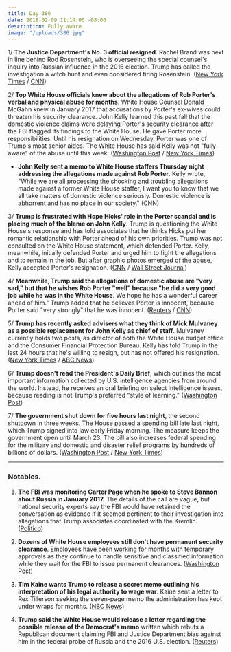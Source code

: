 ```yaml
---
title: Day 386
date: 2018-02-09 11:14:00 -08:00
description: Fully aware.
image: "/uploads/386.jpg"
---
```


1/ **The Justice Department's No. 3 official resigned**. Rachel Brand was next in line behind Rod Rosenstein, who is overseeing the special counsel's inquiry into Russian influence in the 2016 election. Trump has called the investigation a witch hunt and even considered firing Rosenstein. ([New York Times](https://www.nytimes.com/2018/02/09/us/politics/rachel-brand-justice-department.html) / [CNN](https://www.cnn.com/2018/02/09/politics/rachel-brand-resigns/index.html))

2/ **Top White House officials knew about the allegations of Rob Porter's verbal and physical abuse for months**. White House Counsel Donald McGahn knew in January 2017 that accusations by Porter's ex-wives could threaten his security clearance. John Kelly learned this past fall that the domestic violence claims were delaying Porter's security clearance after the FBI flagged its findings to the White House. He gave Porter more responsibilities. Until his resignation on Wednesday, Porter was one of Trump's most senior aides. The White House has said Kelly was not "fully aware" of the abuse until this week. ([Washington Post](https://www.washingtonpost.com/politics/top-white-house-officials-knew-of-abuse-allegations-against-top-aide-for-months/2018/02/08/2faddcf2-0ce9-11e8-95a5-c396801049ef_story.html) / [New York Times](https://www.nytimes.com/2018/02/08/us/politics/rob-porter-abuse-white-house.html))

* **John Kelly sent a memo to White House staffers Thursday night addressing the allegations made against Rob Porter**. Kelly wrote, "While we are all processing the shocking and troubling allegations made against a former White House staffer, I want you to know that we all take matters of domestic violence seriously. Domestic violence is abhorrent and has no place in our society." ([CNN](https://www.cnn.com/2018/02/08/politics/john-kelly-staff-email-domestic-violence/index.html))

3/ **Trump is frustrated with Hope Hicks' role in the Porter scandal and is placing much of the blame on John Kelly**. Trump is questioning the White House's response and has told associates that he thinks Hicks put her romantic relationship with Porter ahead of his own priorities. Trump was not consulted on the White House statement, which defended Porter. Kelly, meanwhile, initially defended Porter and urged him to fight the allegations and to remain in the job. But after graphic photos emerged of the abuse, Kelly accepted Porter's resignation. ([CNN](https://www.cnn.com/2018/02/09/politics/rob-porter-donald-trump-reince-priebus/index.html) / [Wall Street Journal](https://www.wsj.com/articles/john-kelly-faces-scrutiny-as-trump-questions-response-to-abuse-allegations-1518191946))

4/ **Meanwhile, Trump said the allegations of domestic abuse are "very sad," but that he wishes Rob Porter "well" because "he did a very good job while he was in the White House**. We hope he has a wonderful career ahead of him." Trump added that he believes Porter is innocent, because Porter said "very strongly" that he was innocent. ([Reuters](https://www.reuters.com/article/us-usa-trump-porter/trump-wishes-former-aide-well-after-domestic-abuse-allegations-idUSKBN1FT2MX) / [CNN](https://www.cnn.com/2018/02/09/politics/trump-rob-porter/index.html))

5/ **Trump has recently asked advisers what they think of Mick Mulvaney as a possible replacement for John Kelly as chief of staff**. Mulvaney currently holds two posts, as director of both the White House budget office and the Consumer Financial Protection Bureau. Kelly has told Trump in the last 24 hours that he's willing to resign, but has not offered his resignation. ([New York Times](https://www.nytimes.com/2018/02/08/us/politics/kelly-trump.html) / [ABC News](http://abcnews.go.com/Politics/sources-chief-staff-john-kelly-expressed-president-trump/story?id=52970133))

6/ **Trump doesn't read the President's Daily Brief**, which outlines the most important information collected by U.S. intelligence agencies from around the world. Instead, he receives an oral briefing on select intelligence issues, because reading is not Trump's preferred "style of learning." ([Washington Post](https://www.washingtonpost.com/politics/breaking-with-tradition-trump-skips-presidents-written-intelligence-report-for-oral-briefings/2018/02/09/b7ba569e-0c52-11e8-95a5-c396801049ef_story.html))

7/ **The government shut down for five hours last night**, the second shutdown in three weeks. The House passed a spending bill late last night, which Trump signed into law early Friday morning. The measure keeps the government open until March 23. The bill also increases federal spending for the military and domestic and disaster relief programs by hundreds of billions of dollars. ([Washington Post](https://www.washingtonpost.com/powerpost/house-leaders-scramble-to-win-support-for-budget-deal-ahead-of-midnight-deadline/2018/02/08/4812e996-0cd9-11e8-8b0d-891602206fb7_story.html?utm_term=.7a9dd420ba90) / [New York Times](https://www.nytimes.com/2018/02/08/us/politics/congress-budget-deal-vote.html))

---

### Notables.

1. **The FBI was monitoring Carter Page when he spoke to Steve Bannon about Russia in January 2017.** The details of the call are vague, but national security experts say the FBI would have retained the conversation as evidence if it seemed pertinent to their investigation into allegations that Trump associates coordinated with the Kremlin. ([Politico](https://www.politico.com/story/2018/02/08/carter-page-steve-bannon-fbi-communications-398992))

2. **Dozens of White House employees still don't have permanent security clearance**. Employees have been working for months with temporary approvals as they continue to handle sensitive and classified information while they wait for the FBI to issue permanent clearances. ([Washington Post](https://www.washingtonpost.com/world/national-security/dozens-at-white-house-lack-permanent-security-clearances/2018/02/08/50e3cfd6-0d15-11e8-8890-372e2047c935_story.html))

3. **Tim Kaine wants Trump to release a secret memo outlining his interpretation of his legal authority to wage war**. Kaine sent a letter to Rex Tillerson seeking the seven-page memo the administration has kept under wraps for months. ([NBC News](https://www.nbcnews.com/politics/donald-trump/sen-tim-kaine-demands-release-secret-trump-war-powers-memo-n846176))

4. **Trump said the White House would release a letter regarding the possible release of the Democrat's memo** written which rebuts a Republican document claiming FBI and Justice Department bias against him in the federal probe of Russia and the 2016 U.S. election. ([Reuters](https://www.reuters.com/article/us-usa-trump-russia-democrats/trump-says-white-house-to-issue-letter-on-democratic-russia-memo-idUSKBN1FT2NP))